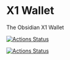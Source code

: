 # X1 Wallet
The Obsidian X1 Wallet

[![Actions Status](https://github.com/VisualCrypt/X1Wallet/workflows/.NET%20Core/badge.svg)](https://github.com/VisualCrypt/X1Wallet/actions)

[![Actions Status](https://github.com/VisualCrypt/X1Wallet/workflows/Node%20CI/badge.svg)](https://github.com/VisualCrypt/X1Wallet/actions)
